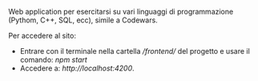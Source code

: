 Web application per esercitarsi su vari linguaggi di programmazione (Pythom, C++, SQL, ecc), simile a Codewars.

Per accedere al sito: 
- Entrare con il terminale nella cartella _/frontend/_ del progetto e usare il comando: _npm start_ 
- Accedere a: _http://localhost:4200_.
